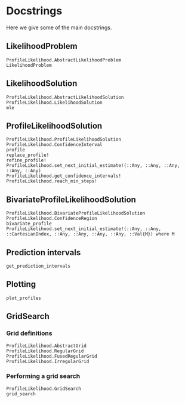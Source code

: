 # Docstrings 

Here we give some of the main docstrings. 

## LikelihoodProblem 

```@docs 
ProfileLikelihood.AbstractLikelihoodProblem 
LikelihoodProblem
```

## LikelihoodSolution 

```@docs 
ProfileLikelihood.AbstractLikelihoodSolution
ProfileLikelihood.LikelihoodSolution 
mle
```

## ProfileLikelihoodSolution

```@docs 
ProfileLikelihood.ProfileLikelihoodSolution 
ProfileLikelihood.ConfidenceInterval
profile 
replace_profile!
refine_profile!
ProfileLikelihood.set_next_initial_estimate!(::Any, ::Any, ::Any, ::Any, ::Any)
ProfileLikelihood.get_confidence_intervals!
ProfileLikelihood.reach_min_steps!
```

## BivariateProfileLikelihoodSolution 

```@docs 
ProfileLikelihood.BivariateProfileLikelihoodSolution 
ProfileLikelihood.ConfidenceRegion 
bivariate_profile
ProfileLikelihood.set_next_initial_estimate!(::Any, ::Any, ::CartesianIndex, ::Any, ::Any, ::Any, ::Any, ::Val{M}) where M
```

## Prediction intervals 

```@docs 
get_prediction_intervals 
```

## Plotting 

```@docs 
plot_profiles 
```

## GridSearch

### Grid definitions 

```@docs 
ProfileLikelihood.AbstractGrid 
ProfileLikelihood.RegularGrid 
ProfileLikelihood.FusedRegularGrid
ProfileLikelihood.IrregularGrid 
```

### Performing a grid search 

```@docs 
ProfileLikelihood.GridSearch
grid_search 
```